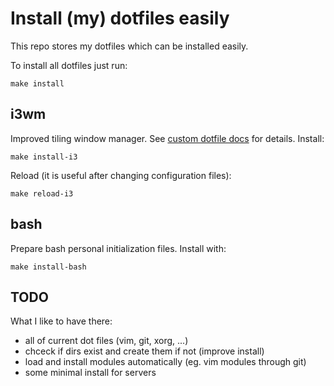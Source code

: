 # Install (my) dotfiles easily
This repo stores my dotfiles which can be installed easily.

To install all dotfiles just run:

	make install

## i3wm
Improved tiling window manager. See [custom dotfile docs](src/i3/README.md) for details.
Install:

	make install-i3

Reload (it is useful after changing configuration files):

	make reload-i3

## bash
Prepare bash personal initialization files. Install with:

	make install-bash

## TODO
What I like to have there:
 - all of current dot files (vim, git, xorg, ...)
 - chceck if dirs exist and create them if not (improve install)
 - load and install modules automatically (eg. vim modules through git)
 - some minimal install for servers
